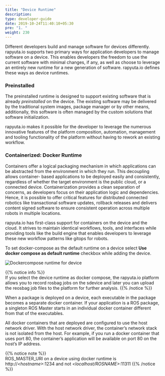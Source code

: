 ```yaml
---
title: "Device Runtime"
description:
type: developer-guide
date: 2019-10-24T11:40:10+05:30
pre: "1. "
weight: 230
---
```

Different developers build and manage software for devices
differently. rapyuta.io supports two primary ways for
application developers to manage software on a device. This
enables developers the freedom to use the current software
with minimal changes, if any, as well as choose to leverage
an entirely new runtime for a new generation of software.
rapyuta.io defines these ways as device runtimes.

### Preinstalled
The preinstalled runtime is designed to support existing
software that is already *preinstalled* on the device.
The existing software may be delivered by the traditional
system images, package manager or by other means,
additionally, this software is often managed by the custom
solutions that software initialization.

rapyuta.io makes it possible for the developer to leverage
the numerous innovative features of the platform composition,
automation, management and tooling functionality of the platform
without having to rework an existing workflow.

### Containerized: Docker Runtime
Containers offer a logical packaging mechanism in which
applications can be abstracted from the environment in
which they run. This decoupling allows container-
based applications to be deployed easily and consistently,
regardless of whether the target environment is the public
cloud, or a connected device. Containerization provides
a clean separation of concerns, as developers focus on
their application logic and dependencies. Hence, it is
possible to offer critical features for distributed
connected robotics like transactional software updates,
rollback releases and delivers content signed software
to ensure consistent operation across multiple robots
in multiple locations.

rapyuta.io has first-class support for containers on the
device and the cloud. It strives to maintain identical
workflows, tools, and interfaces while providing tools
like the build engine that enables developers to leverage
these new workflow patterns like gitops for robots.

To set docker-compose as the default runtime on a device
select **Use docker compose as default runtime** checkbox
while adding the device.

![Dockercompose runtime for device](/images/core-concepts/device-management/docker-runtime-for-device.png?classes=border,shadow&width=40pc)

{{% notice info %}}  
If you select the device runtime as docker compose, the rapyuta.io platform allows you to record rosbag jobs on the sdevice and later you can upload the reosbag job files to the platform for further analysis.
{{% /notice %}}

When a package is deployed on a device, each executable
in the package becomes a separate docker container. If your
application is a ROS package, a singleton ROS Master starts in
an individual docker container different from that of the executables.

All docker containers that are deployed are configured to
use the host network driver. With the host network driver, the
container’s network stack is not isolated from the host. For example,
if you run a docker container that uses port 80, the container’s
application will be available on port 80 on the host’s IP address.

{{% notice note %}}  
ROS_MASTER_URI on a device using docker runtime is  http://<*hostname*>:1234   and not <*localhost/ROSNAME*>:11311
{{% /notice %}}